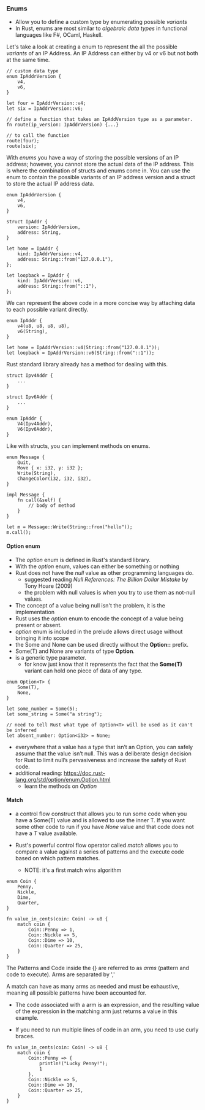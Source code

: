 ### Enums
* Allow you to define a custom type by enumerating possible *variants*
* In Rust, enums are most similar to *algebraic data types* in functional languages like F#, OCaml, Haskell.

Let's take a look at creating a enum to represent the all the possible *variants* of an IP Address. An IP Address
can either by v4 or v6 but not both at the same time.
```
// custom data type
enum IpAddrVersion {
    v4,
    v6,
}

let four = IpAddrVersion::v4;
let six = IpAddrVersion::v6;

// define a function that takes an IpAddVersion type as a parameter.
fn route(ip_version: IpAddrVersion) {...}

// to call the function
route(four);
route(six);
```

With *enums* you have a way of storing the possible versions of an IP address; however, you cannot store
the actual data of the IP address. This is where the combination of structs and enums come in. You can use the 
enum to contain the possible variants of an IP address version and a struct to store the actual IP address data.

```
enum IpAddrVersion {
    v4,
    v6,
}

struct IpAddr {
    version: IpAddrVersion,
    address: String,
}

let home = IpAddr {
    kind: IpAddrVersion::v4,
    address: String::from("127.0.0.1"),
};

let loopback = IpAddr {
    kind: IpAddrVersion::v6,
    address: String::from("::1"),
};
```

We can represent the above code in a more concise way by attaching data to each possible variant directly.

```
enum IpAddr {
    v4(u8, u8, u8, u8),
    v6(String),
}

let home = IpAddrVersion::v4(String::from("127.0.0.1"));
let loopback = IpAddrVersion::v6(String::from("::1"));
```

Rust standard library already has a method for dealing with this.

```
struct Ipv4Addr {
    ...
}

struct Ipv6Addr {
    ...
}

enum IpAddr {
    V4(Ipv4Addr),
    V6(Ipv6Addr),
}
```

Like with structs, you can implement methods on enums.

```
enum Message {
    Quit,
    Move { x: i32, y: i32 };
    Write(String),
    ChangeColor(i32, i32, i32),
}

impl Message {
    fn call(&self) {
        // body of method
    }
}

let m = Message::Write(String::from("hello"));
m.call();
```

#### Option enum

* The *option* enum is defined in Rust's standard library.
* With the *option* enum, values can either be something or nothing
* Rust does not have the *null* value as other programming languages do.
    - suggested reading *Null References: The Billion Dollar Mistake* by Tony Hoare (2009)
    - the problem with null values is when you try to use them as not-null values.
* The concept of a value being null isn't the problem, it is the implementation
* Rust uses the *option* enum to encode the concept of a value being present or absent.
* *option* enum is included in the prelude allows direct usage without bringing it into scope
* the Some and None can be used directly without the **Option::** prefix.
* Some(T) and None are variants of type **Option<T>**.
* **<T>** is a generic type parameter.
    - for know just know that it represents the fact that the **Some(T)** variant can hold one piece of data of any 
      type.

```
enum Option<T> {
    Some(T),
    None,
}

let some_number = Some(5);
let some_string = Some("a string");

// need to tell Rust what type of Option<T> will be used as it can't be inferred
let absent_number: Option<i32> = None;
```
* everywhere that a value has a type that isn’t an Option<T>, you can safely assume that the value isn’t null.
 This was a deliberate design decision for Rust to limit null’s pervasiveness and increase the safety of Rust code.
* additional reading: https://doc.rust-lang.org/std/option/enum.Option.html
    - learn the methods on *Option<T>*

#### Match
* a control flow construct that allows you to run some code when you have a Some(T) value and is allowed
to use the inner T. If you want some other code to run if you have *None* value and that code does not
have a *T* value available.

* Rust's powerful control flow operator called *match* allows you to compare a value against a series of 
patterns and the execute code based on which pattern matches.
    - NOTE: it's a first match wins algorithm

```
enum Coin {
    Penny,
    Nickle,
    Dime,
    Quarter,
}

fn value_in_cents(coin: Coin) -> u8 {
    match coin {
        Coin::Penny => 1,
        Coin::Nickle => 5,
        Coin::Dime => 10,
        Coin::Quarter => 25,
    }
}
```

The Patterns and Code inside the {} are referred to as *arms* (pattern and code to execute). Arms are
separated by ','

A match can have as many arms as needed and must be exhaustive, meaning all possible patterns have been 
accounted for.

* The code associated with a arm is an expression, and the resulting value of the expression in the matching 
arm just returns a value in this example.

* If you need to run multiple lines of code in an arm, you need to use curly braces.

```
fn value_in_cents(coin: Coin) -> u8 {
    match coin {
        Coin::Penny => {
            println!("Lucky Penny!");
            1
        },
        Coin::Nickle => 5,
        Coin::Dime => 10,
        Coin::Quarter => 25,
    }
}
```
